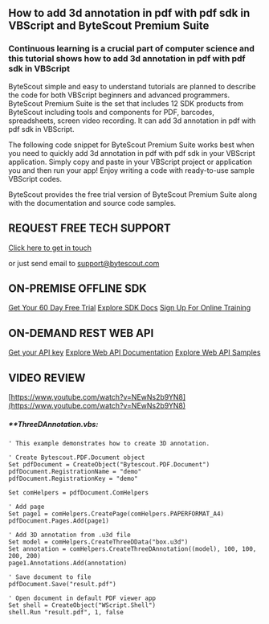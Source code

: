 ## How to add 3d annotation in pdf with pdf sdk in VBScript and ByteScout Premium Suite

### Continuous learning is a crucial part of computer science and this tutorial shows how to add 3d annotation in pdf with pdf sdk in VBScript

ByteScout simple and easy to understand tutorials are planned to describe the code for both VBScript beginners and advanced programmers. ByteScout Premium Suite is the set that includes 12 SDK products from ByteScout including tools and components for PDF, barcodes, spreadsheets, screen video recording. It can add 3d annotation in pdf with pdf sdk in VBScript.

The following code snippet for ByteScout Premium Suite works best when you need to quickly add 3d annotation in pdf with pdf sdk in your VBScript application.  Simply copy and paste in your VBScript project or application you and then run your app! Enjoy writing a code with ready-to-use sample VBScript codes.

ByteScout provides the free trial version of ByteScout Premium Suite along with the documentation and source code samples.

## REQUEST FREE TECH SUPPORT

[Click here to get in touch](https://bytescout.zendesk.com/hc/en-us/requests/new?subject=ByteScout%20Premium%20Suite%20Question)

or just send email to [support@bytescout.com](mailto:support@bytescout.com?subject=ByteScout%20Premium%20Suite%20Question) 

## ON-PREMISE OFFLINE SDK 

[Get Your 60 Day Free Trial](https://bytescout.com/download/web-installer?utm_source=github-readme)
[Explore SDK Docs](https://bytescout.com/documentation/index.html?utm_source=github-readme)
[Sign Up For Online Training](https://academy.bytescout.com/)


## ON-DEMAND REST WEB API

[Get your API key](https://pdf.co/documentation/api?utm_source=github-readme)
[Explore Web API Documentation](https://pdf.co/documentation/api?utm_source=github-readme)
[Explore Web API Samples](https://github.com/bytescout/ByteScout-SDK-SourceCode/tree/master/PDF.co%20Web%20API)

## VIDEO REVIEW

[https://www.youtube.com/watch?v=NEwNs2b9YN8](https://www.youtube.com/watch?v=NEwNs2b9YN8)




<!-- code block begin -->

##### ****ThreeDAnnotation.vbs:**
    
```
' This example demonstrates how to create 3D annotation.

' Create Bytescout.PDF.Document object
Set pdfDocument = CreateObject("Bytescout.PDF.Document")
pdfDocument.RegistrationName = "demo"
pdfDocument.RegistrationKey = "demo"

Set comHelpers = pdfDocument.ComHelpers

' Add page
Set page1 = comHelpers.CreatePage(comHelpers.PAPERFORMAT_A4)
pdfDocument.Pages.Add(page1)

' Add 3D annotation from .u3d file
Set model = comHelpers.CreateThreeDData("box.u3d")
Set annotation = comHelpers.CreateThreeDAnnotation((model), 100, 100, 200, 200)
page1.Annotations.Add(annotation)

' Save document to file
pdfDocument.Save("result.pdf")

' Open document in default PDF viewer app
Set shell = CreateObject("WScript.Shell")
shell.Run "result.pdf", 1, false

```

<!-- code block end -->